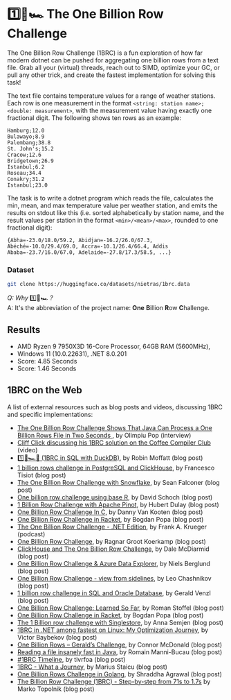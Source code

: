 # 1️⃣🐝🏎️ The One Billion Row Challenge

The One Billion Row Challenge (1BRC) is a fun exploration of how far modern dotnet can be pushed for aggregating one billion rows from a text file.
Grab all your (virtual) threads, reach out to SIMD, optimize your GC, or pull any other trick, and create the fastest implementation for solving this task!

The text file contains temperature values for a range of weather stations.
Each row is one measurement in the format `<string: station name>;<double: measurement>`, with the measurement value having exactly one fractional digit.
The following shows ten rows as an example:

```
Hamburg;12.0
Bulawayo;8.9
Palembang;38.8
St. John's;15.2
Cracow;12.6
Bridgetown;26.9
Istanbul;6.2
Roseau;34.4
Conakry;31.2
Istanbul;23.0
```

The task is to write a dotnet program which reads the file, calculates the min, mean, and max temperature value per weather station, and emits the results on stdout like this
(i.e. sorted alphabetically by station name, and the result values per station in the format `<min>/<mean>/<max>`, rounded to one fractional digit):

```
{Abha=-23.0/18.0/59.2, Abidjan=-16.2/26.0/67.3, Abéché=-10.0/29.4/69.0, Accra=-10.1/26.4/66.4, Addis Ababa=-23.7/16.0/67.0, Adelaide=-27.8/17.3/58.5, ...}
```

### Dataset
```bash
git clone https://huggingface.co/datasets/nietras/1brc.data
```

_Q: Why_ 1️⃣🐝🏎️ _?_\
A: It's the abbreviation of the project name: **One** **B**illion **R**ow **C**hallenge.

## Results

* AMD Ryzen 9 7950X3D 16-Core Processor, 64GB RAM (5600MHz),
* Windows 11 (10.0.22631), .NET 8.0.201
* Score: 4.85 Seconds
* Score: 1.46 Seconds

## 1BRC on the Web

A list of external resources such as blog posts and videos, discussing 1BRC and specific implementations:

- [The One Billion Row Challenge Shows That Java Can Process a One Billion Rows File in Two Seconds ](https://www.infoq.com/news/2024/01/1brc-fast-java-processing), by Olimpiu Pop (interview)
- [Cliff Click discussing his 1BRC solution on the Coffee Compiler Club](https://www.youtube.com/watch?v=NJNIbgV6j-Y) (video)
- [1️⃣🐝🏎️🦆 (1BRC in SQL with DuckDB)](https://rmoff.net/2024/01/03/1%EF%B8%8F%E2%83%A3%EF%B8%8F-1brc-in-sql-with-duckdb/), by Robin Moffatt (blog post)
- [1 billion rows challenge in PostgreSQL and ClickHouse](https://ftisiot.net/posts/1brows/), by Francesco Tisiot (blog post)
- [The One Billion Row Challenge with Snowflake](https://medium.com/snowflake/the-one-billion-row-challenge-with-snowflake-f612ae76dbd5), by Sean Falconer (blog post)
- [One billion row challenge using base R](https://www.r-bloggers.com/2024/01/one-billion-row-challenge-using-base-r/), by David Schoch (blog post)
- [1 Billion Row Challenge with Apache Pinot](https://hubertdulay.substack.com/p/1-billion-row-challenge-in-apache), by Hubert Dulay (blog post)
- [One Billion Row Challenge In C](https://www.dannyvankooten.com/blog/2024/1brc/), by Danny Van Kooten (blog post)
- [One Billion Row Challenge in Racket](https://defn.io/2024/01/10/one-billion-row-challenge-in-racket/), by Bogdan Popa (blog post)
- [The One Billion Row Challenge - .NET Edition](https://dev.to/mergeconflict/392-the-one-billion-row-challenge-net-edition), by Frank A. Krueger (podcast)
- [One Billion Row Challenge](https://curiouscoding.nl/posts/1brc/), by Ragnar Groot Koerkamp (blog post)
- [ClickHouse and The One Billion Row Challenge](https://clickhouse.com/blog/clickhouse-one-billion-row-challenge), by Dale McDiarmid (blog post)
- [One Billion Row Challenge & Azure Data Explorer](https://nielsberglund.com/post/2024-01-28-one-billion-row-challenge--azure-data-explorer/), by Niels Berglund (blog post)
- [One Billion Row Challenge - view from sidelines](https://www.chashnikov.dev/post/one-billion-row-challenge-view-from-sidelines), by Leo Chashnikov (blog post)
- [1 billion row challenge in SQL and Oracle Database](https://geraldonit.com/2024/01/31/1-billion-row-challenge-in-sql-and-oracle-database/), by Gerald Venzl (blog post)
- [One Billion Row Challenge: Learned So Far](https://gamlor.info/posts-output/2024-01-12-one-billion-row-challenge/en/), by Roman Stoffel (blog post)
- [One Billion Row Challenge in Racket](https://defn.io/2024/01/10/one-billion-row-challenge-in-racket/), by Bogdan Popa (blog post)
- [The 1 Billion row challenge with Singlestore](https://medium.com/@testily/the-1-billion-row-challenge-with-singlestore-224ce97e451f), by Anna Semjen (blog post)
- [1BRC in .NET among fastest on Linux: My Optimization Journey](https://hotforknowledge.com/2024/01/13/1brc-in-dotnet-among-fastest-on-linux-my-optimization-journey/), by Victor Baybekov (blog post)
- [One Billion Rows – Gerald’s Challenge](https://connor-mcdonald.com/2024/02/03/one-billion-rows-geralds-challenge/), by Connor McDonald (blog post)
- [Reading a file insanely fast in Java](https://rmannibucau.metawerx.net/reading-a-file-insanely-fast-in-java.html), by Romain Manni-Bucau (blog post)
- [#1BRC Timeline](https://tivrfoa.github.io/java/benchmark/performance/2024/02/05/1BRC-Timeline.html), by tivrfoa (blog post)
- [1BRC - What a Journey](https://www.esolutions.tech/1brc-what-a-journey), by Marius Staicu (blog post)
- [One Billion Rows Challenge in Golang](https://www.bytesizego.com/blog/one-billion-row-challenge-go), by Shraddha Agrawal (blog post)
- [The Billion Row Challenge (1BRC) - Step-by-step from 71s to 1.7s](https://questdb.io/blog/billion-row-challenge-step-by-step/) by Marko Topolnik (blog post)
